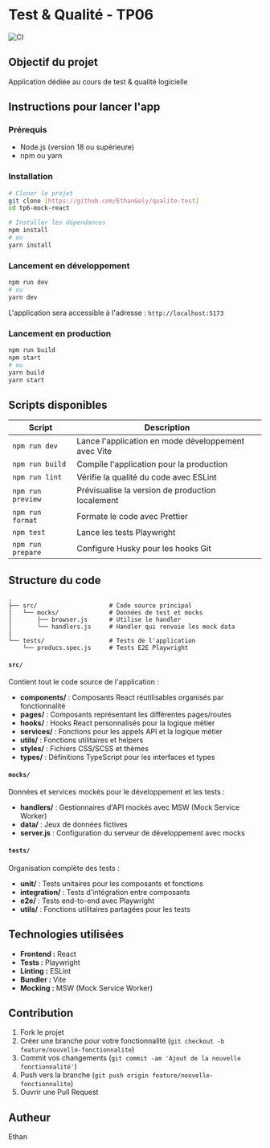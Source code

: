 # Test & Qualité - TP06
![CI](https://github.com/EthanGely/qualite-test/workflows/CI/badge.svg)

## Objectif du projet

Application  dédiée au cours de test & qualité logicielle

## Instructions pour lancer l'app

### Prérequis
- Node.js (version 18 ou supérieure)
- npm ou yarn

### Installation
```bash
# Cloner le projet
git clone [https://github.com/EthanGely/qualite-test]
cd tp6-mock-react

# Installer les dépendances
npm install
# ou
yarn install
```

### Lancement en développement
```bash
npm run dev
# ou
yarn dev
```

L'application sera accessible à l'adresse : `http://localhost:5173`

### Lancement en production
```bash
npm run build
npm start
# ou
yarn build
yarn start
```

## Scripts disponibles

| Script | Description |
|--------|-------------|
| `npm run dev` | Lance l'application en mode développement avec Vite |
| `npm run build` | Compile l'application pour la production |
| `npm run lint` | Vérifie la qualité du code avec ESLint |
| `npm run preview` | Prévisualise la version de production localement |
| `npm run format` | Formate le code avec Prettier |
| `npm test` | Lance les tests Playwright |
| `npm run prepare` | Configure Husky pour les hooks Git |

## Structure du code

```
.
├── src/                    # Code source principal
|   └── mocks/              # Données de test et mocks
│       ├── browser.js      # Utilise le handler
│       └── handlers.js     # Handler qui renvoie les mock data
|
└── tests/                  # Tests de l'application
    └── producs.spec.js     # Tests E2E Playwright

```


#### `src/`
Contient tout le code source de l'application :
- **components/** : Composants React réutilisables organisés par fonctionnalité
- **pages/** : Composants représentant les différentes pages/routes
- **hooks/** : Hooks React personnalisés pour la logique métier
- **services/** : Fonctions pour les appels API et la logique métier
- **utils/** : Fonctions utilitaires et helpers
- **styles/** : Fichiers CSS/SCSS et thèmes
- **types/** : Définitions TypeScript pour les interfaces et types

#### `mocks/`
Données et services mockés pour le développement et les tests :
- **handlers/** : Gestionnaires d'API mockés avec MSW (Mock Service Worker)
- **data/** : Jeux de données fictives
- **server.js** : Configuration du serveur de développement avec mocks

#### `tests/`
Organisation complète des tests :
- **unit/** : Tests unitaires pour les composants et fonctions
- **integration/** : Tests d'intégration entre composants
- **e2e/** : Tests end-to-end avec Playwright
- **utils/** : Fonctions utilitaires partagées pour les tests

## Technologies utilisées

- **Frontend :** React
- **Tests :** Playwright
- **Linting :** ESLint
- **Bundler :** Vite
- **Mocking :** MSW (Mock Service Worker)

## Contribution

1. Fork le projet
2. Créer une branche pour votre fonctionnalité (`git checkout -b feature/nouvelle-fonctionnalite`)
3. Commit vos changements (`git commit -am 'Ajout de la nouvelle fonctionnalité'`)
4. Push vers la branche (`git push origin feature/nouvelle-fonctionnalite`)
5. Ouvrir une Pull Request

## Autheur
Ethan